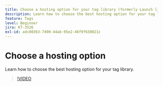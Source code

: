 ```yaml
---
title: Choose a hosting option for your tag library (formerly Launch library)
description: Learn how to choose the best hosting option for your tag library.
feature: Tags
level: Beginner
jira: KT-3526
exl-id: adc00363-7490-44ab-95e2-46f9f630021c
---
```

# Choose a hosting option

Learn how to choose the best hosting option for your tag library.

>[!VIDEO](https://video.tv.adobe.com/v/28728/?learn=on)
